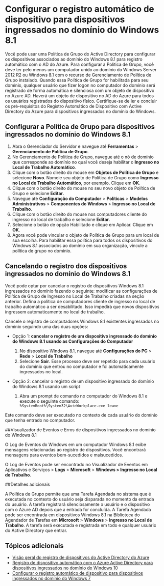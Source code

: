 <properties
	pageTitle="Configurar o Registro Automático de Dispositivo para dispositivos ingressados no domínio do Windows 8.1| Microsoft Azure"
	description="Etapas para configurar a política de grupo para dispositivos Windows 8.1 ingressados no domínio para registrarem-se automaticamente com o Azure AD."
	services="active-directory"
	documentationCenter=""
	authors="femila"
	manager="stevenpo"
	editor=""/>

<tags
	ms.service="active-directory"
	ms.workload="identity"
	ms.tgt_pltfrm="na"
	ms.devlang="na"
	ms.topic="article"
	ms.date="03/30/2016"
	ms.author="femila"/>

# Configurar o registro automático de dispositivo para dispositivos ingressados no domínio do Windows 8.1

Você pode usar uma Política de Grupo do Active Directory para configurar os dispositivos associados ao domínio do Windows 8.1 para registro automático com o AD do Azure. Para configurar a Política de Grupo, você deve ter pelo menos um computador unido ao domínio do Windows Server 2012 R2 ou Windows 8.1 com o recurso de Gerenciamento de Política de Grupo instalado. Quando essa Política de Grupo for habilitada para seu domínio, qualquer usuário que fizer logon no computador do domínio será registrado de forma automática e silenciosa com um objeto de dispositivo no Azure AD. Haverá um objeto de dispositivo no AD do Azure para todos os usuários registrados do dispositivo físico. Certifique-se de ler e concluir os pré-requisitos do Registro Automático de Dispositivo com Active Directory do Azure para dispositivos ingressados no domínio do Windows.

## Configurar a Política de Grupo para dispositivos ingressados no domínio do Windows 8.1

1. Abra o Gerenciador do Servidor e navegue até **Ferramentas** > **Gerenciamento de Política de Grupo**.
2. No Gerenciamento de Política de Grupo, navegue até o nó de domínio que corresponde ao domínio no qual você deseja habilitar o **Ingresso no Local de Trabalho Automático**.
3. Clique com o botão direito do mouse em **Objetos de Política de Grupo** e selecione **Novo**. Nomeie seu objeto de Política de Grupo como **Ingresso no Local de Trabalho Automático**, por exemplo. Clique em **OK**.
4. Clique com o botão direito do mouse no seu novo objeto de Política de Grupo e selecione **Editar**.
5. Navegue até **Configuração do Computador** > **Políticas** > **Modelos Administrativos** > **Componentes do Windows** > **Ingresso no Local de Trabalho**.
6. Clique com o botão direito do mouse nos computadores cliente do ingresso no local de trabalho e selecione **Editar**.
7. Selecione o botão de opção Habilitado e clique em Aplicar. Clique em **OK**.
8. Agora você pode vincular o objeto de Política de Grupo para um local de sua escolha. Para habilitar essa política para todos os dispositivos do Windows 8.1 associados ao domínio em sua organização, vincule a política de grupo no domínio.

## Cancelando o registro dos dispositivos ingressados no domínio do Windows 8.1

Você pode optar por cancelar o registro de dispositivos Windows 8.1 ingressados no domínio fazendo o seguinte: modificar as configurações de Política de Grupo de Ingresso no Local de Trabalho criadas na seção anterior. Defina a política de computadores cliente de ingresso no local de trabalho automático a ser desabilitado. Isso impedirá que novos dispositivos ingressem automaticamente no local de trabalho.

Cancele o registro de computadores Windows 8.1 existentes ingressados no domínio seguindo uma das duas opções:

* Opção 1: **cancelar o registro de um dispositivo ingressado do domínio do Windows 8.1 usando as Configurações do Computador**
  1. No dispositivo Windows 8.1, navegue até **Configurações do PC** > **Rede** > **Local de Trabalho**
  2. Selecione **Sair**. Esse processo deve ser repetido para cada usuário do domínio que entrou no computador e foi automaticamente ingressados no local.

* Opção 2: cancelar o registro de um dispositivo ingressado do domínio do Windows 8.1 usando um script
  	1. Abra um prompt de comando no computador do Windows 8.1 e execute o seguinte comando: ` %SystemRoot%\System32\AutoWorkplace.exe leave`
   
Este comando deve ser executado no contexto de cada usuário do domínio que tenha entrado no computador.

##Visualizador de Eventos e Erros de dispositivos ingressados no domínio do Windows 8.1

O Log de Eventos do Windows em um computador Windows 8.1 exibe mensagens relacionadas ao registro de dispositivos. Você encontrará mensagens para eventos bem-sucedidos e malsucedidos.

O Log de Eventos pode ser encontrado no Visualizador de Eventos em Aplicativos e Serviços > **Logs** > **Microsoft** > **Windows > Ingresso no Local de Trabalho**.

##Detalhes adicionais

A Política de Grupo permite que uma Tarefa Agendada no sistema que é executada no contexto do usuário seja disparada no momento da entrada do usuário. A tarefa registrará silenciosamente o usuário e o dispositivo com o Azure AD depois que a entrada for concluída. A Tarefa Agendada pode ser encontrada em dispositivos Windows 8.1 na Biblioteca do Agendador de Tarefas em **Microsoft** > **Windows** > **Ingresso no Local de Trabalho**. A tarefa será executada e registrada em todo e qualquer usuário do Active Directory que entrar.

## Tópicos adicionais
- [Visão geral do registro de dispositivos do Active Directory do Azure](active-directory-conditional-access-device-registration-overview.md)
- [Registro de dispositivo automático com o Azure Active Directory para dispositivos ingressados no domínio do Windows 10](active-directory-conditional-access-automatic-device-registration.md)
- [Configurar o registro automático de dispositivo para dispositivos ingressados no domínio do Windows 7](active-directory-conditional-access-automatic-device-registration-windows7.md)

<!----HONumber=AcomDC_0406_2016-->